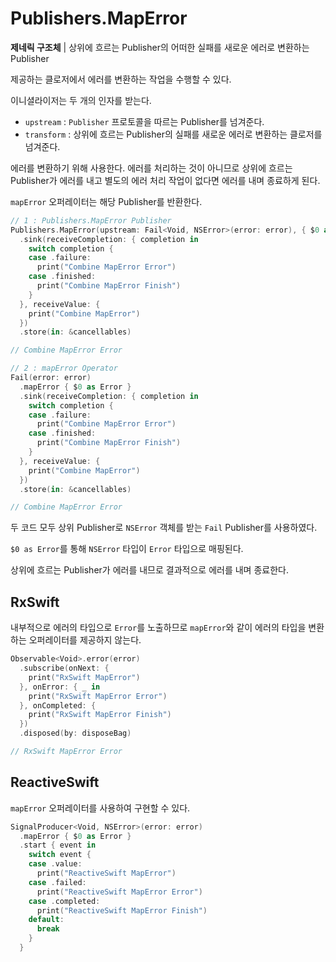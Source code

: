 # Publishers.MapError

**제네릭 구조체** | 상위에 흐르는 Publisher의 어떠한 실패를 새로운 에러로 변환하는 Publisher

제공하는 클로저에서 에러를 변환하는 작업을 수행할 수 있다.

이니셜라이저는 두 개의 인자를 받는다.

- `upstream` : `Publisher` 프로토콜을 따르는 Publisher를 넘겨준다.
- `transform` : 상위에 흐르는 Publisher의 실패를 새로운 에러로 변환하는 클로저를 넘겨준다.

에러를 변환하기 위해 사용한다. 에러를 처리하는 것이 아니므로 상위에 흐르는 Publisher가 에러를 내고 별도의 에러 처리 작업이 없다면 에러를 내며 종료하게 된다.

`mapError` 오퍼레이터는 해당 Publisher를 반환한다.

```swift
// 1 : Publishers.MapError Publisher
Publishers.MapError(upstream: Fail<Void, NSError>(error: error), { $0 as Error })
  .sink(receiveCompletion: { completion in
    switch completion {
    case .failure:
      print("Combine MapError Error")
    case .finished:
      print("Combine MapError Finish")
    }
  }, receiveValue: {
    print("Combine MapError")
  })
  .store(in: &cancellables)

// Combine MapError Error

// 2 : mapError Operator
Fail(error: error)
  .mapError { $0 as Error }
  .sink(receiveCompletion: { completion in
    switch completion {
    case .failure:
      print("Combine MapError Error")
    case .finished:
      print("Combine MapError Finish")
    }
  }, receiveValue: {
    print("Combine MapError")
  })
  .store(in: &cancellables)

// Combine MapError Error
```

두 코드 모두 상위 Publisher로 `NSError` 객체를 받는 `Fail` Publisher를 사용하였다.

 `$0 as Error`를 통해 `NSError` 타입이 `Error` 타입으로 매핑된다.

상위에 흐르는 Publisher가 에러를 내므로 결과적으로 에러를 내며 종료한다.

## RxSwift

내부적으로 에러의 타입으로 `Error`를 노출하므로 `mapError`와 같이 에러의 타입을 변환하는 오퍼레이터를 제공하지 않는다.

```swift
Observable<Void>.error(error)
  .subscribe(onNext: {
    print("RxSwift MapError")
  }, onError: { _ in
    print("RxSwift MapError Error")
  }, onCompleted: {
    print("RxSwift MapError Finish")
  })
  .disposed(by: disposeBag)

// RxSwift MapError Error
```

## ReactiveSwift

`mapError` 오퍼레이터를 사용하여 구현할 수 있다.

```swift
SignalProducer<Void, NSError>(error: error)
  .mapError { $0 as Error }
  .start { event in
    switch event {
    case .value:
      print("ReactiveSwift MapError")
    case .failed:
      print("ReactiveSwift MapError Error")
    case .completed:
      print("ReactiveSwift MapError Finish")
    default:
      break
    }
  }
```
